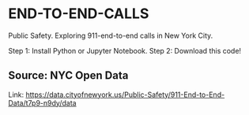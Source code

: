 # END-TO-END-CALLS
 Public Safety. Exploring 911-end-to-end calls in New York City.
 
Step 1: Install Python or Jupyter Notebook. Step 2: Download this code!
## Source: NYC Open Data
Link: https://data.cityofnewyork.us/Public-Safety/911-End-to-End-Data/t7p9-n9dy/data
